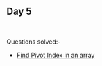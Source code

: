## Day 5
</br>

Questions solved:-

- [Find Pivot Index in an array](https://leetcode.com/explore/learn/card/array-and-string/201/introduction-to-array/1144/)